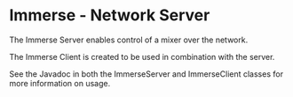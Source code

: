 # Immerse - Network Server

The Immerse Server enables control of a mixer over the network.

The Immerse Client is created to be used in combination with the server.

See the Javadoc in both the ImmerseServer and ImmerseClient classes for more information on usage.
